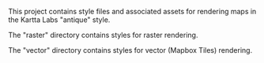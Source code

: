 This project contains style files and associated assets for rendering maps in the Kartta Labs "antique" style.

The "raster" directory contains styles for raster rendering.

The "vector" directory contains styles for vector (Mapbox Tiles) rendering.
